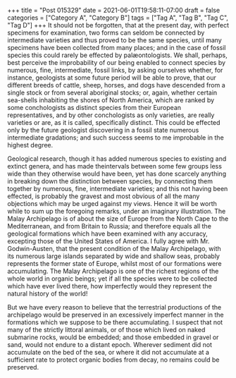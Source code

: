 +++
title = "Post 015329"
date = 2021-06-01T19:58:11-07:00
draft = false
categories = ["Category A", "Category B"]
tags = ["Tag A", "Tag B", "Tag C", "Tag D"]
+++
It should not be forgotten, that at the present day, with perfect specimens for examination, two forms can seldom be connected by intermediate varieties and thus proved to be the same species, until many specimens have been collected from many places; and in the case of fossil species this could rarely be effected by palæontologists. We shall, perhaps, best perceive the improbability of our being enabled to connect species by numerous, fine, intermediate, fossil links, by asking ourselves whether, for instance, geologists at some future period will be able to prove, that our different breeds of cattle, sheep, horses, and dogs have descended from a single stock or from several aboriginal stocks; or, again, whether certain sea-shells inhabiting the shores of North America, which are ranked by some conchologists as distinct species from their European representatives, and by other conchologists as only varieties, are really varieties or are, as it is called, specifically distinct. This could be effected only by the future geologist discovering in a fossil state numerous intermediate gradations; and such success seems to me improbable in the highest degree.

Geological research, though it has added numerous species to existing and extinct genera, and has made theintervals between some few groups less wide than they otherwise would have been, yet has done scarcely anything in breaking down the distinction between species, by connecting them together by numerous, fine, intermediate varieties; and this not having been effected, is probably the gravest and most obvious of all the many objections which may be urged against my views. Hence it will be worth while to sum up the foregoing remarks, under an imaginary illustration. The Malay Archipelago is of about the size of Europe from the North Cape to the Mediterranean, and from Britain to Russia; and therefore equals all the geological formations which have been examined with any accuracy, excepting those of the United States of America. I fully agree with Mr. Godwin-Austen, that the present condition of the Malay Archipelago, with its numerous large islands separated by wide and shallow seas, probably represents the former state of Europe, whilst most of our formations were accumulating. The Malay Archipelago is one of the richest regions of the whole world in organic beings; yet if all the species were to be collected which have ever lived there, how imperfectly would they represent the natural history of the world!

But we have every reason to believe that the terrestrial productions of the archipelago would be preserved in an excessively imperfect manner in the formations which we suppose to be there accumulating. I suspect that not many of the strictly littoral animals, or of those which lived on naked submarine rocks, would be embedded; and those embedded in gravel or sand, would not endure to a distant epoch. Wherever sediment did not accumulate on the bed of the sea, or where it did not accumulate at a sufficient rate to protect organic bodies from decay, no remains could be preserved.
